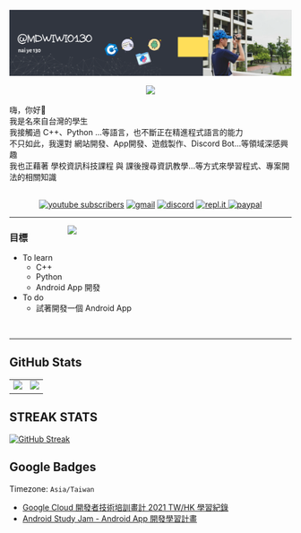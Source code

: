 [![readme](https://github.com/mdwiwi0130/mdwiwi0130/blob/main/github_readme(%40mdwiwi0130).svg)](https://youtu.be/dQw4w9WgXcQ)

<div align='center'>
<img src='https://readme-typing-svg.herokuapp.com?font=ubuntu&center=true&lines=Hi%2Cwelcome+to+my+Github.;%E5%97%A8%EF%BC%8C%E6%AD%A1%E8%BF%8E%E4%BE%86%E5%88%B0%E6%88%91%E7%9A%84+Github'/>
</div>
<!--  僅需修改 &lines 以後之部分，即可更改顯示的文字內容 
<!--https://readme-typing-svg.herokuapp.com/demo/-->

嗨，你好👋<br>
我是名來自台灣的學生<br>
我接觸過 C++、Python ...等語言，也不斷正在精進程式語言的能力<br>
不只如此，我還對 網站開發、App開發、遊戲製作、Discord Bot...等領域深感興趣<br>
我也正藉著 學校資訊科技課程 與 課後搜尋資訊教學...等方式來學習程式、專案開法的相關知識<br><br>

<p align="center">
  <a href="https://www.youtube.com/channel/UChevPQ3XDlymW9gsFw0zhKQ">
    <img alt="youtube subscribers" title="Subscribe to my YouTube channel" src="https://img.shields.io/badge/YouTube-FF0000?style=for-the-badge&logo=youtube&logoColor=white"/></a> 
  <a href="copy:mdwiwi0130@gmail.com">
    <img alt="gmail" title="聯絡 @mdwiwi0130" src="https://img.shields.io/badge/Gmail-D14836?style=for-the-badge&logo=gmail&logoColor=white"/></a> 
  <a href="https://discordapp.com/users/677901091991715863">
    <img alt="discord" title="聯絡 @mdwiwi0130 吧!" src="https://img.shields.io/badge/Discord-5865F2?style=for-the-badge&logo=discord&logoColor=white"/></a> 
  <a href="https://replit.com/@mdwiwi0130">
     <img alt="repl.it" title="想看 @mdwiwi0130 大顯神威!" src="https://img.shields.io/badge/replit-667881?style=for-the-badge&logo=replit&logoColor=white">
    <img alt="paypal" title="支持 @mdwiwi0130 吧!" src="https://img.shields.io/badge/PayPal-00457C?style=for-the-badge&logo=paypal&logoColor=white"/></a> 
</p>
<!-- https://github.com/alexandresanlim/Badges4-README.md-Profile#-github-profile-summary-card-  -->

---
<p>
  <a href="https://waylonwalker.com/latest"><img width="400" align='right' src="https://github.com/mdwiwi0130/mdwiwi0130/blob/main/To%20learn(%E7%99%BB%E9%99%B8%E6%9C%88%E7%90%83).svg"></a>
</p>
<!-- src="https://github.com/mdwiwi0130/mdwiwi0130/blob/main/To%20learn(%E5%B7%B2%E5%8E%BB%E8%83%8C).svg" -->

### 目標

- To learn
  - C++
  - Python
  - Android App 開發
- To do
  - 試著開發一個 Android App

<br>

---

## GitHub Stats
<table>
  <tr>
    <td><img src="https://github-readme-stats.api.dev.neko7sora.site/api?username=mdwiwi0130&count_private=true&show_icons=true&bg_color=ffffff00&title_color=5094f0&text_color=009a23&icon_color=fb7603&hide_border=true" /></td>
    <td><img src="https://github-readme-stats.api.dev.neko7sora.site/api/top-langs/?username=mdwiwi0130&layout=compact&count_private=true&bg_color=ffffff00&title_color=5094f0&text_color=009a23&icon_color=fb7603&langs_count=10&hide_border=true"/></td>
  </tr>
</table>
<!--https://github.com/anuraghazra/github-readme-stats-->

## STREAK STATS
[![GitHub Streak](https://github-readme-streak-stats.herokuapp.com?user=mdwiwi0130&theme=tokyonight&hide_border=true&date_format=M%20j%5B%2C%20Y%5D)](https://git.io/streak-stats)
<!-- https://github-readme-streak-stats.herokuapp.com/demo/ -->

## Google Badges
Timezone: `Asia/Taiwan`
* [Google Cloud 開發者技術培訓畫計 2021 TW/HK 學習紀錄](https://google.qwiklabs.com/public_profiles/f9c5eee9-1702-4f1f-82d5-74d2d99c621b)
* [Android Study Jam - Android App 開發學習計畫](https://g.dev/mdwiwi0130)
